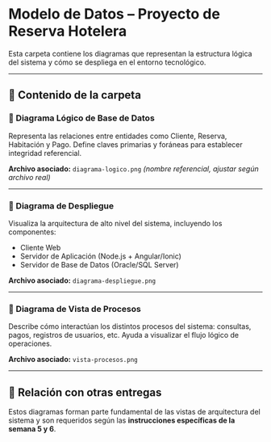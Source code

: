 # Modelo de Datos – Proyecto de Reserva Hotelera

Esta carpeta contiene los diagramas que representan la estructura lógica del sistema y cómo se despliega en el entorno tecnológico.

---

## 🧩 Contenido de la carpeta

### 📌 Diagrama Lógico de Base de Datos
Representa las relaciones entre entidades como Cliente, Reserva, Habitación y Pago. Define claves primarias y foráneas para establecer integridad referencial.

**Archivo asociado:** `diagrama-logico.png` *(nombre referencial, ajustar según archivo real)*

---

### 📌 Diagrama de Despliegue
Visualiza la arquitectura de alto nivel del sistema, incluyendo los componentes:
- Cliente Web
- Servidor de Aplicación (Node.js + Angular/Ionic)
- Servidor de Base de Datos (Oracle/SQL Server)

**Archivo asociado:** `diagrama-despliegue.png`

---

### 📌 Diagrama de Vista de Procesos
Describe cómo interactúan los distintos procesos del sistema: consultas, pagos, registros de usuarios, etc. Ayuda a visualizar el flujo lógico de operaciones.

**Archivo asociado:** `vista-procesos.png`

---

## 🔗 Relación con otras entregas

Estos diagramas forman parte fundamental de las vistas de arquitectura del sistema y son requeridos según las **instrucciones específicas de la semana 5 y 6**.

 
